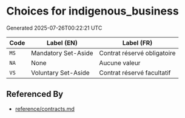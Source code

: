 # Choices for indigenous_business

Generated 2025-07-26T00:22:21 UTC

| Code | Label (EN) | Label (FR) |
|------|------------|------------|
| `MS` | Mandatory Set-Aside | Contrat réservé obligatoire |
| `NA` | None | Aucune valeur |
| `VS` | Voluntary Set-Aside | Contrat réservé facultatif |


## Referenced By

- [reference/contracts.md](../reference/contracts.md)
